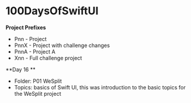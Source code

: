 # 100DaysOfSwiftUI

**Project Prefixes**
- Pnn - Project
- PnnX - Project with challenge changes
- PnnA - Project A
- Xnn - Full challenge project


**Day 16 **
- Folder: P01 WeSplit 
- Topics: basics of Swift UI, this was introduction to the basic topics for the WeSplit project
